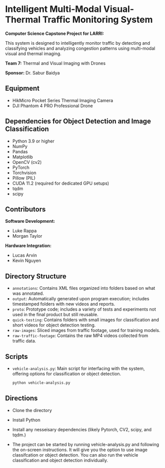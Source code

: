 # Intelligent Multi-Modal Visual-Thermal Traffic Monitoring System

**Computer Science Capstone Project for LARRI:**

This system is designed to intelligently monitor traffic by detecting and classifying vehicles and analyzing congestion patterns using multi-modal visual and thermal imaging.

**Team 7:** Thermal and Visual Imaging with Drones

**Sponsor:** Dr. Sabur Baidya

## Equipment

- HikMicro Pocket Series Thermal Imaging Camera
- DJI Phantom 4 PRO Professional Drone

## Dependencies for Object Detection and Image Classification

- Python 3.9 or higher
- NumPy
- Pandas
- Matplotlib
- OpenCV (cv2)
- PyTorch
- Torchvision
- Pillow (PIL)
- CUDA 11.2 (required for dedicated GPU setups)
- tqdm
- scipy

## Contributors

**Software Development:**
- Luke Rappa
- Morgan Taylor

**Hardware Integration:**
- Lucas Arvin
- Kevin Nguyen

## Directory Structure

- `annotations`: Contains XML files organized into folders based on what was annotated.
- `output`: Automatically generated upon program execution; includes timestamped folders with new videos and reports.
- `proto`: Prototype code; includes a variety of tests and experiments not used in the final product but still reusable.
- `quick-testing`: Contains folders with small images for classification and short videos for object detection testing.
- `raw-images`: Sliced images from traffic footage, used for training models.
- `raw-traffic-footage`: Contains the raw MP4 videos collected from traffic data.

## Scripts

- `vehicle-analysis.py`: Main script for interfacing with the system, offering options for classification or object detection.
  ```bash
  python vehicle-analysis.py

## Directions

- Clone the directory

- Install Python

- Install any nesseisary dependencies (likely Pytorch, CV2, scipy, and tqdm.)

- The project can be started by running vehicle-analysis.py and following the on-screen instructions. It will give you the option to use image classifcation or object detection. You can also run the vehicle classification and object detection individually. 
